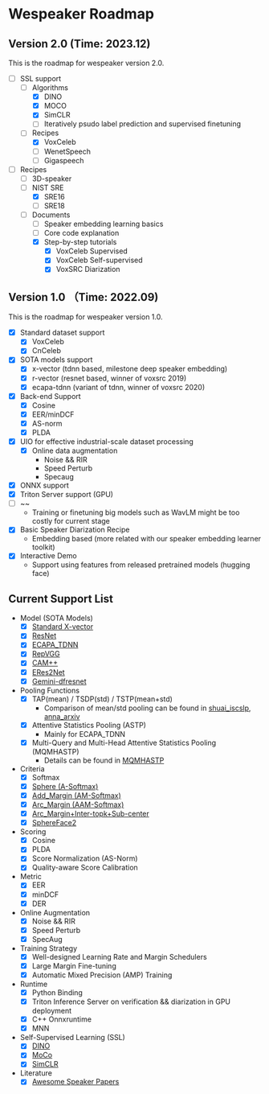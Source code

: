 # Wespeaker Roadmap

## Version 2.0 (Time: 2023.12)

This is the roadmap for wespeaker version 2.0.

- [ ] SSL support
    - [ ] Algorithms
        - [x] DINO
        - [x] MOCO
        - [x] SimCLR
        - [ ] Iteratively psudo label prediction and supervised finetuning
    - [ ] Recipes
        - [x] VoxCeleb
        - [ ] WenetSpeech
        - [ ] Gigaspeech
- [ ] Recipes
    - [ ] 3D-speaker
    - [ ] NIST SRE
        - [x] SRE16
        - [ ] SRE18
  - [ ] Documents
    - [ ] Speaker embedding learning basics
    - [ ] Core code explanation
    - [x] Step-by-step tutorials
      - [x] VoxCeleb Supervised
      - [x] VoxCeleb Self-supervised
      - [x] VoxSRC Diarization

## Version 1.0 （Time: 2022.09)

This is the roadmap for wespeaker version 1.0.

- [x] Standard dataset support
    - [x] VoxCeleb
    - [x] CnCeleb
- [x] SOTA models support
    - [x] x-vector (tdnn based, milestone deep speaker embedding)
    - [x] r-vector (resnet based, winner of voxsrc 2019)
    - [x] ecapa-tdnn (variant of tdnn, winner of voxsrc 2020)
- [x] Back-end Support
    - [x] Cosine
    - [x] EER/minDCF
    - [x] AS-norm
    - [x] PLDA
- [x] UIO for effective industrial-scale dataset processing
    - [x] Online data augmentation
        - Noise && RIR
        - Speed Perturb
        - Specaug
- [x] ONNX support
- [x] Triton Server support (GPU)
- [ ] ~~
    - Training or finetuning big models such as WavLM might be too costly for
      current stage
- [x] Basic Speaker Diarization Recipe
    - Embedding based (more related with our speaker embedding learner toolkit)
- [x] Interactive Demo
    - Support using features from released pretrained models (hugging face)


## Current Support List
* Model (SOTA Models)
    - [x] [Standard X-vector](http://www.danielpovey.com/files/2017_interspeech_embeddings.pdf)
    - [x] [ResNet](https://arxiv.org/pdf/1512.03385.pdf)
    - [x] [ECAPA_TDNN](https://arxiv.org/pdf/2005.07143.pdf)
    - [x] [RepVGG](https://arxiv.org/pdf/2101.03697.pdf)
    - [x] [CAM++](https://arxiv.org/pdf/2303.00332.pdf)
    - [x] [ERes2Net](https://arxiv.org/pdf/2305.12838.pdf)
    - [x] [Gemini-dfresnet](https://arxiv.org/abs/2312.03620)
* Pooling Functions
    - [x] TAP(mean) / TSDP(std) / TSTP(mean+std)
        - Comparison of mean/std pooling can be found in [shuai_iscslp](https://x-lance.sjtu.edu.cn/en/papers/2021/iscslp21_shuai_1_.pdf), [anna_arxiv](https://arxiv.org/pdf/2203.10300.pdf)
    - [x] Attentive Statistics Pooling (ASTP)
        - Mainly for ECAPA_TDNN
    - [x] Multi-Query and Multi-Head Attentive Statistics Pooling (MQMHASTP)
        - Details can be found in [MQMHASTP](https://arxiv.org/pdf/2110.05042.pdf)
* Criteria
    - [x] Softmax
    - [x] [Sphere (A-Softmax)](https://www.researchgate.net/publication/327389164)
    - [x] [Add_Margin (AM-Softmax)](https://arxiv.org/pdf/1801.05599.pdf)
    - [x] [Arc_Margin (AAM-Softmax)](https://arxiv.org/pdf/1801.07698v1.pdf)
    - [x] [Arc_Margin+Inter-topk+Sub-center](https://arxiv.org/pdf/2110.05042.pdf)
    - [x] [SphereFace2](https://ieeexplore.ieee.org/abstract/document/10094954)
* Scoring
    - [x] Cosine
    - [x] PLDA
    - [x] Score Normalization (AS-Norm)
    - [x] Quality-aware Score Calibration
* Metric
    - [x] EER
    - [x] minDCF
    - [x] DER
* Online Augmentation
    - [x] Noise && RIR
    - [x] Speed Perturb
    - [x] SpecAug
* Training Strategy
    - [x] Well-designed Learning Rate and Margin Schedulers
    - [x] Large Margin Fine-tuning
    - [x] Automatic Mixed Precision (AMP) Training
* Runtime
    - [x] Python Binding
    - [x] Triton Inference Server on verification && diarization in GPU deployment
    - [x] C++ Onnxruntime
    - [x] MNN
* Self-Supervised Learning (SSL)
    - [x] [DINO](https://openaccess.thecvf.com/content/ICCV2021/papers/Caron_Emerging_Properties_in_Self-Supervised_Vision_Transformers_ICCV_2021_paper.pdf)
    - [x] [MoCo](https://openaccess.thecvf.com/content_CVPR_2020/papers/He_Momentum_Contrast_for_Unsupervised_Visual_Representation_Learning_CVPR_2020_paper.pdf)
    - [x] [SimCLR](http://proceedings.mlr.press/v119/chen20j/chen20j.pdf)
* Literature
    - [x] [Awesome Speaker Papers](docs/speaker_recognition_papers.md)
